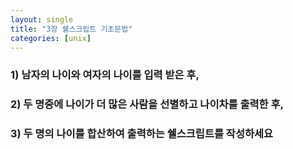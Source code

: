 ```yaml
---
layout: single
title: "3장 쉘스크립트 기초문법"
categories: [unix]
---
```


### 1) 남자의 나이와 여자의 나이를 입력 받은 후,
### 2) 두 명중에 나이가 더 많은 사람을 선별하고 나이차를 출력한 후,
### 3) 두 명의 나이를 합산하여 출력하는 쉘스크립트를 작성하세요

